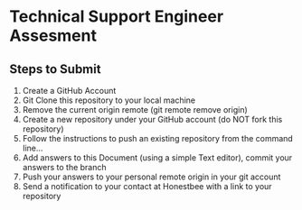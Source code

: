 # Technical Support Engineer Assesment
## Steps to Submit
1. Create a GitHub Account
1. Git Clone this repository to your local machine
1. Remove the current origin remote (git remote remove origin)
1. Create a new repository under your GitHub account (do NOT fork this repository)
1. Follow the instructions to push an existing repository from the command line...
1. Add answers to this Document (using a simple Text editor), commit your answers to the branch
1. Push your answers to your personal remote origin in your git account
1. Send a notification to your contact at Honestbee with a link to your repository
